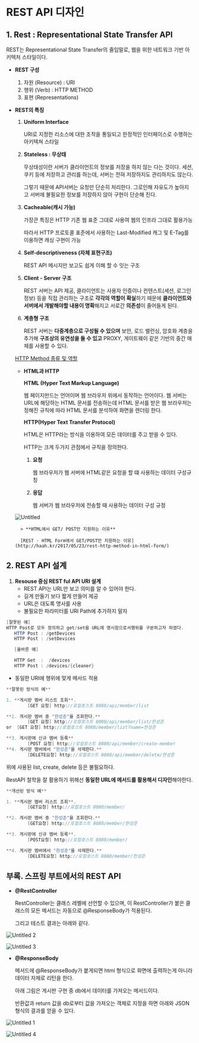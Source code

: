 # REST API 디자인

## 1. **Rest : Representational State Transfer API**

REST는 Representational State Transfer의 줄임말로, 웹을 위한 네트워크 기반 아키텍처 스타일이다. 

- **REST 구성**
    1. 자원 (Resource) : URI
    2. 행위 (Verb) : HTTP METHOD
    3. 표현 (Representations)

- **REST의 특징**
    1. **Uniform Interface**

        URI로 지정한 리소스에 대한 조작을 통일되고 한정적인 인터페이스로 수행하는 아키텍쳐 스타일

    2. **Stateless : 무상태**

        무상태성이란 서버가 클라이언트의 정보를 저장을 하지 않는 다는 것이다.  세션, 쿠키 등에 저장하고 관리를 하는데, 서버는 전혀 저장하지도 관리하지도 않는다. 

        그렇기 때문에 API서버는 요청만 단순히 처리한다. 그로인해 자유도가 높아지고 서버에 불필요한 정보를 저장하지 않아 구현이 단순해 진다.

    3. **Cacheable(캐시 가능)**

        가장큰 특징은 HTTP 기존 웹 표준 그대로 사용여 웹의 인프라 그대로 활용가능

        따라서 HTTP 프로토콜 표준에서 사용하는 Last-Modified 캐그 및 E-Tag를 이용하면 캐싱 구현이 가능

    4. **Self-descriptiveness (자체 표현구조)**

        REST API 메시지만 보고도 쉽게 이해 할 수 잇는 구조

    5. **Client - Server 구조**

        REST 서버는 API 제공, 클라이언트는 사용자 인증이나 컨텐스트(세션, 로그인 정보) 등을 직접 관리하는 구조로 **각각의 역할이 확실**하기 때문에  **클라이언트와 서버에서 개발해야할 내용이 명확**해지고 서로간 **의존성**이 줄어들게 된다. 

    6. **계층형 구조**

        REST 서버는 **다중계층으로 구성될 수 있으며** 보안, 로드 밸런싱, 암호화 계층을 추가해 **구조상의 유연성을 둘 수 있고** PROXY, 게이트웨이 같은 기반의 중간 매체를 사용할 수 있다. 

    [HTTP Method 종류 및 역할](https://www.notion.so/9b4f31fb28434cc08af1718e1c9f6a3f)

    - **HTML과 HTTP**

        **HTML (Hyper Text Markup Language)**

        웹 페이지만드는 언어이며 웹 브라우저 위에서 동작하는 언어이다. 웹 서버는 URL에 해당하는 HTML 문서를 전송하는데 HTML 문서를 받은 웹 브라우저는 정해진 규칙에 따라 HTML 문서를 분석하여 화면을 렌더링 한다.

        **HTTP(Hyper Text Transfer Protocol)**

        HTML은 HTTP라는 방식을 이용하여 모든 데이터를 주고 받을 수 있다.

        HTTP는 크게 두가지 관점에서 규칙을 정의한다.

        1. **요청** 

            웹 브라우저가 웹 서버에 HTML같은 요청을 할 떄 사용하는 데이터 구성규칭 

        2. **응답** 

            웹 서버가 웹 브라우저에 전송할 때 사용하는 데이터 구성 규정

        
	
	![Untitled](https://user-images.githubusercontent.com/63430211/116780752-71367c80-aab9-11eb-8700-387ad1cc3f57.png)
	

        > **HTML에서 GET/ POST만 지원하는 이유**

        [REST - HTML Form에서 GET/POST만 지원하는 이유](http://haah.kr/2017/05/23/rest-http-method-in-html-form/)

## 2. REST API 설계

1. **Resouse 중심 REST ful API URI 설계**
    - REST API는 URL만 보고 의미를 알 수 있어야 한다.
    - 길게 만들기 보다 짧게 만들어 제공
    - URL은 대도록 명사를 사용
    - 불필요한 파라미터를 URI Path에 추가하지 말자

```java
[잘못된 예] 
HTTP Post로 모두 정의하고 get/set을 URL에 명시함으로서행위를 구분하고자 하였다.
   HTTP Post : /getDevices
   HTTP Post : /setDevices

   [올바른 예]

   HTTP Get  :  /devices
   HTTP Post : /devices/{cleaner}
```

- 동일한 URI에  행위에 맞게 메서드 적용

```java
**잘못된 방식의 예**

1. **게시판 멤버 리스트 조회**.  
		[GET 요청] http://로컬호스트 8080/api/member/list

**2. 게시판 멤버 중 "한성준"을 조회한다.**
		[GET 요청] http://로컬호스트 8080/api/member/list/한성준
or  [GET 요청] http://로컬호스트 8080/member/list?name=한성준

**3. 게시판에 신규 멤버 등록**
		[POST 요청] http://로컬호스트 8080/api/member/create-member
**4. 게시판 멤버에서 "한성준"을 삭제한다.**
		[DELETE요청] http://로컬호스트 8080/api/member/delete/한성준
```

위에 사용된 list, create, delete 등은 불필요하다. 

RestAPI 철학을 잘 활용하기 위해선 **동일한 URL에 메서드를 활용해서 디자인**해야한다. 

```java
**개선된 방식 예**

1. **게시판 멤버 리스트 조회**.   
		[GET요청] http://로컬호스트 8080/member/

**2. 게시판 멤버 중 "한성준"을 조회한다.**  
		[GET요청] http://로컬호스트 8080/member/한성준

**3. 게시판에 신규 멤버 등록**.  
		[POST요청] http://로컬호스트 8080/member/

**4. 게시판 멤버에서 "한성준"을 삭제한다.** 
		[DELETE요청] http://로컬호스트 8080/member/한성준
```

## 부록. 스프링 부트에서의 REST API

- **@RestController**

    RestController는 클래스 레벨에 선언할 수 있으며, 이 RestController가 붙은 클래스의 모든 메서드는 자동으로 @ResponseBody가 적용된다.

    그리고 테스트 결과는 아래와 같다.

![Untitled 2](https://user-images.githubusercontent.com/63430211/116780736-6845ab00-aab9-11eb-8821-e9d200adb448.png)


![Untitled 3](https://user-images.githubusercontent.com/63430211/116780742-6b409b80-aab9-11eb-9ce7-7bd0138e5950.png)
     

- **@ResponseBody**

    메서드에  @ResponseBody가 붙게되면 html 형식으로 화면에 출력하는게 아니라 데이터 자체로 리턴을 한다. 

    아래 그림은 게시판 구현 중 db에서 데이터를 가져오는 메서드이다. 

    반환값과 return 값을 db로부터 값을 가져오는 객체로 지정을 하면 아래와 JSON 형식의 결과를 얻을 수 있다. 

![Untitled 1](https://user-images.githubusercontent.com/63430211/116780724-5ebc4300-aab9-11eb-99c3-6da0b0602f5f.png)

![Untitled 4](https://user-images.githubusercontent.com/63430211/116780746-6e3b8c00-aab9-11eb-8331-3070bc31493a.png)



 

